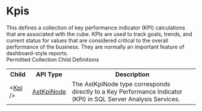 # Kpis

<div class="LanguageSummary"><div class ="SummaryItem">This defines a collection of key performance indicator (KPI) calculations that are associated with the cube. KPIs are used to track goals, trends, and current status for values that are considered critical to the overall performance of the business. They are normally an important feature of dashboard-style reports.</div></div><div class="SchemaBindingGroup"><div class="SchemaBindingGroupHeader">Permitted Collection Child Definitions</div><table id="SchemaBindingList" class="SchemaBindingList"><tbody><tr><th class="SchemaBindingNameColumnHeader">Child</th><th class="SchemaBindingTypeColumnHeader">API Type</th><th class="SchemaBindingSummaryColumnHeader">Description</th></tr><tr class="cd0"><td class="SchemaBindingName"><span class="punc">&lt;</span><a href=Varigence.Languages.Biml.Cube.AstKpiNode.html">Kpi</a><span class="punc"> /&gt;</span></td><td class="SchemaBindingType"><a href="../api-reference/Varigence.Languages.Biml.Cube.AstKpiNode.html">AstKpiNode</a></td><td class="SchemaBindingSummary">The AstKpiNode type corresponds directly to a Key Performance Indicator (KPI) in SQL Server Analysis Services.</td></tr></tbody></table></div>